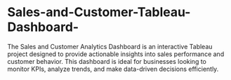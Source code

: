 # Sales-and-Customer-Tableau-Dashboard-
The Sales and Customer Analytics Dashboard is an interactive Tableau project designed to provide actionable insights into sales performance and customer behavior. This dashboard is ideal for businesses looking to monitor KPIs, analyze trends, and make data-driven decisions efficiently.
